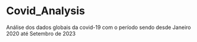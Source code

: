 # Covid_Analysis

Análise dos dados globais da covid-19 com o período sendo desde Janeiro 2020 até Setembro de 2023

